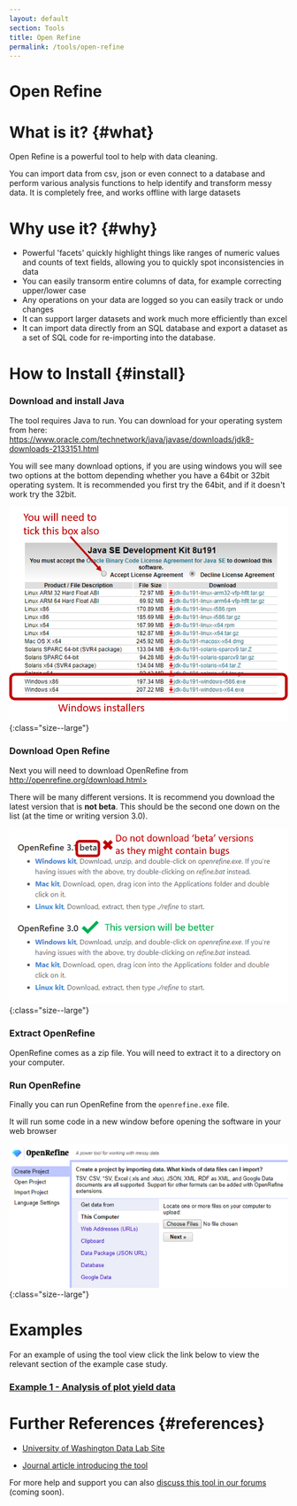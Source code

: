 ```yaml
---
layout: default
section: Tools
title: Open Refine
permalink: /tools/open-refine
---
```


# Open Refine

# What is it? {#what}

Open Refine is a powerful tool to help with data cleaning.

You can import data from csv, json or even connect to a database and perform various analysis functions to help identify and transform messy data.
It is completely free, and works offline with large datasets

# Why use it? {#why}

- Powerful 'facets' quickly highlight things like ranges of numeric values and counts of text fields, allowing you to quickly spot inconsistencies in data
- You can easily transorm entire columns of data, for example correcting upper/lower case
- Any operations on your data are logged so you can easily track or undo changes
- It can support larger datasets and work much more efficiently than excel
- It can import data directly from an SQL database and export a dataset as a set of SQL code for re-importing into the database.

# How to Install {#install}

### Download and install Java

The tool requires Java to run. You can download for your operating system from here: <a href="https://www.oracle.com/technetwork/java/javase/downloads/jdk8-downloads-2133151.html" target="_blank">https://www.oracle.com/technetwork/java/javase/downloads/jdk8-downloads-2133151.html</a>

You will see many download options, if you are using windows you will see two options at the bottom depending whether you have a 64bit or 32bit operating system.
It is recommended you first try the 64bit, and if it doesn't work try the 32bit.

![image](/assets/images/OpenRefine/JavaDownload.png){:class="size--large"}

### Download Open Refine

Next you will need to download OpenRefine from <a href="http://openrefine.org/download.html" target="_blank">http://openrefine.org/download.html>

There will be many different versions. It is recommend you download the latest version that is **not beta**. This should be the second one down on the list (at the time or writing version 3.0).

![image](/assets/images/OpenRefine/OpenRefineDownload.png){:class="size--large"}

### Extract OpenRefine

OpenRefine comes as a zip file. You will need to extract it to a directory on your computer.

### Run OpenRefine

Finally you can run OpenRefine from the `openrefine.exe` file.

It will run some code in a new window before opening the software in your web browser

![image](/assets/images/OpenRefine/OpenRefineStartScreen.png){:class="size--large"}

# Examples

For an example of using the tool view click the link below to view the relevant section of the example case study.

### [Example 1 - Analysis of plot yield data](/case-study/farmer-plot-trials/step-3)

# Further References {#references}

- [University of Washington Data Lab Site](https://idl.cs.washington.edu/papers/voyager)

- [Journal article introducing the tool](http://idl.cs.washington.edu/files/2017-Voyager2-CHI.pdf)

For more help and support you can also [discuss this tool in our forums]() (coming soon).

